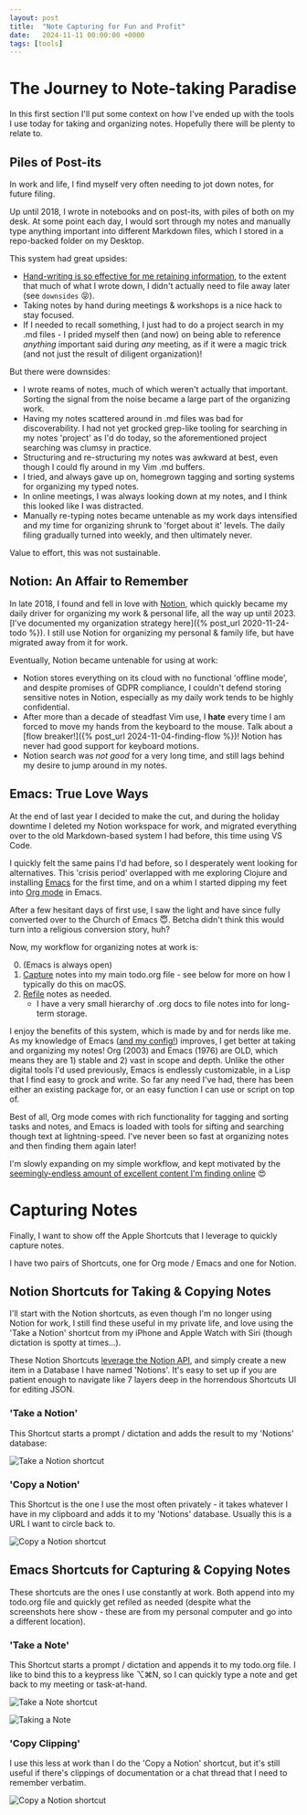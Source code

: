 ```yaml
---
layout: post
title:  "Note Capturing for Fun and Profit"
date:   2024-11-11 00:00:00 +0000
tags: [tools]
---
```


# The Journey to Note-taking Paradise

In this first section I'll put some context on how I've ended up with the tools I use today for taking and organizing notes. Hopefully there will be plenty to relate to.

## Piles of Post-its

In work and life, I find myself very often needing to jot down notes, for future filing.

Up until 2018, I wrote in notebooks and on post-its, with piles of both on my desk. At some point each day, I would sort through my notes and manually type anything important into different Markdown files, which I stored in a repo-backed folder on my Desktop.

This system had great upsides:
- [Hand-writing is so effective for me retaining information](https://www.scientificamerican.com/article/why-writing-by-hand-is-better-for-memory-and-learning/), to the extent that much of what I wrote down, I didn't actually need to file away later (see `downsides` 😝).
- Taking notes by hand during meetings & workshops is a nice hack to stay focused.
- If I needed to recall something, I just had to do a project search in my .md files - I prided myself then (and now) on being able to reference *anything* important said during *any* meeting, as if it were a magic trick (and not just the result of diligent organization)!

But there were downsides:
- I wrote reams of notes, much of which weren't actually that important. Sorting the signal from the noise became a large part of the organizing work.
- Having my notes scattered around in .md files was bad for discoverability. I had not yet grocked grep-like tooling for searching in my notes 'project' as I'd do today, so the aforementioned project searching was clumsy in practice.
- Structuring and re-structuring my notes was awkward at best, even though I could fly around in my Vim .md buffers.
- I tried, and always gave up on, homegrown tagging and sorting systems for organizing my typed notes.
- In online meetings, I was always looking down at my notes, and I think this looked like I was distracted.
- Manually re-typing notes became untenable as my work days intensified and my time for organizing shrunk to 'forget about it' levels. The daily filing gradually turned into weekly, and then ultimately never.

Value to effort, this was not sustainable.

## Notion: An Affair to Remember

In late 2018, I found and fell in love with [Notion](https://notion.so), which quickly became my daily driver for organizing my work & personal life, all the way up until 2023. [I've documented my organization strategy here]({% post_url 2020-11-24-todo %}). I still use Notion for organizing my personal & family life, but have migrated away from it for work.

Eventually, Notion became untenable for using at work:

- Notion stores everything on its cloud with no functional 'offline mode', and despite promises of GDPR compliance, I couldn't defend storing sensitive notes in Notion, especially as my daily work tends to be highly confidential.
- After more than a decade of steadfast Vim use, I **hate** every time I am forced to move my hands from the keyboard to the mouse. Talk about a [flow breaker!]({% post_url 2024-11-04-finding-flow %})! Notion has never had good support for keyboard motions.
- Notion search was *not good* for a very long time, and still lags behind my desire to jump around in my notes.

## Emacs: True Love Ways

At the end of last year I decided to make the cut, and during the holiday downtime I deleted my Notion workspace for work, and migrated everything over to the old Markdown-based system I had before, this time using VS Code.

I quickly felt the same pains I'd had before, so I desperately went looking for alternatives. This 'crisis period' overlapped with me exploring Clojure and installing [Emacs](https://en.wikipedia.org/wiki/GNU_Emacs) for the first time, and on a whim I started dipping my feet into [Org mode](https://orgmode.org/orgguide.html) in Emacs.

After a few hesitant days of first use, I saw the light and have since fully converted over to the Church of Emacs 😇. Betcha didn't think this would turn into a religious conversion story, huh?

Now, my workflow for organizing notes at work is:

0. (Emacs is always open)
1. [Capture](https://www.gnu.org/software/emacs/manual/html_node/org/Capture.html) notes into my main todo.org file - see below for more on how I typically do this on macOS.
2. [Refile](https://orgmode.org/manual/Refile-and-Copy.html) notes as needed.
   - I have a very small hierarchy of .org docs to file notes into for long-term storage.

I enjoy the benefits of this system, which is made by and for nerds like me. As my knowledge of Emacs ([and my config!](https://github.com/kcarta/.emacs.d)) improves, I get better at taking and organizing my notes! Org (2003) and Emacs (1976) are OLD, which means they are 1) stable and 2) vast in scope and depth. Unlike the other digital tools I'd used previously, Emacs is endlessly customizable, in a Lisp that I find easy to grock and write. So far any need I've had, there has been either an existing package for, or an easy function I can use or script on top of.

Best of all, Org mode comes with rich functionality for tagging and sorting tasks and notes, and Emacs is loaded with tools for sifting and searching though text at lightning-speed. I've never been so fast at organizing notes and then finding them again later!

I'm slowly expanding on my simple workflow, and kept motivated by the [seemingly-endless amount of excellent content I'm finding online](https://sachachua.com/blog/2024/11/excerpts-from-a-conversation-with-john-wiegley-johnw-and-adam-porter-alphapapa-about-personal-information-management/) 😍

# Capturing Notes

Finally, I want to show off the Apple Shortcuts that I leverage to quickly capture notes.

I have two pairs of Shortcuts, one for Org mode / Emacs and one for Notion.

## Notion Shortcuts for Taking & Copying Notes

I'll start with the Notion shortcuts, as even though I'm no longer using Notion for work, I still find these useful in my private life, and love using the 'Take a Notion' shortcut from my iPhone and Apple Watch with Siri (though dictation is spotty at times...).

These Notion Shortcuts [leverage the Notion API](https://developers.notion.com/docs/working-with-databases#adding-pages-to-a-database), and simply create a new item in a Database I have named 'Notions'. It's easy to set up if you are patient enough to navigate like 7 layers deep in the horrendous Shortcuts UI for editing JSON.

### 'Take a Notion'

This Shortcut starts a prompt / dictation and adds the result to my 'Notions' database:

![Take a Notion shortcut](/static/img/posts/take-a-notion.png)

### 'Copy a Notion'

This Shortcut is the one I use the most often privately - it takes whatever I have in my clipboard and adds it to my 'Notions' database. Usually this is a URL I want to circle back to.

![Copy a Notion shortcut](/static/img/posts/copy-notion.png)

## Emacs Shortcuts for Capturing & Copying Notes

These shortcuts are the ones I use constantly at work. Both append into my todo.org file and quickly get refiled as needed (despite what the screenshots here show - these are from my personal computer and go into a different location).

### 'Take a Note'

This Shortcut starts a prompt / dictation and appends it to my todo.org file. I like to bind this to a keypress like ⌥⌘N, so I can quickly type a note and get back to my meeting or task-at-hand.

![Take a Note shortcut](/static/img/posts/take-a-note.png)

![Taking a Note](/static/img/posts/taking-a-note.png)


### 'Copy Clipping'

I use this less at work than I do the 'Copy a Notion' shortcut, but it's still useful if there's clippings of documentation or a chat thread that I need to remember verbatim.

![Copy a Notion shortcut](/static/img/posts/copy-clipping.png)
